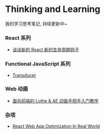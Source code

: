 # Thinking and Learning
我的学习思考笔记, 持续更新中~

### React 系列
* [谈谈新的 React 新的生命周期钩子](https://github.com/HuQingyang/Think/tree/master/react/new-lifecycle-of-react16.3)

### Functional JavaScript 系列
* [Transducer](https://github.com/HuQingyang/Think/tree/master/tranceducer)

### Web 动画
* [面向前端的 Lottie & AE 动画手把手入门教学](https://github.com/HuQingyang/lottie-demo)

### 杂项
* [React Web App Optimization In Real World](https://github.com/HuQingyang/Think/tree/master/react-optiomize)

